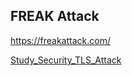 ## FREAK Attack ##

https://freakattack.com/


[Study\_Security\_TLS\_Attack](Study_Security_TLS_Attack.md)